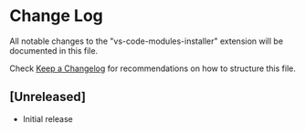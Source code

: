 # Change Log

All notable changes to the "vs-code-modules-installer" extension will be documented in this file.

Check [Keep a Changelog](http://keepachangelog.com/) for recommendations on how to structure this file.

## [Unreleased]

- Initial release